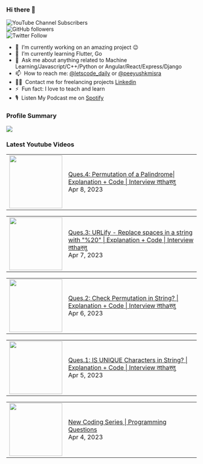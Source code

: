 ### Hi there 👋

![YouTube Channel Subscribers](https://img.shields.io/youtube/channel/subscribers/UCgmk1KXmrHXt_DO0kScyVmQ?style=social)  
![GitHub followers](https://img.shields.io/github/followers/misrapk?style=social)  
![Twitter Follow](https://img.shields.io/twitter/follow/peeyushkmisra?style=social)

- 🔭 &nbsp;I’m currently working on an amazing project :wink:
- 🌱 &nbsp;I’m currently learning Flutter, Go
- 💬 &nbsp;Ask me about anything related to Machine Learning/Javascript/C++/Python or Angular/React/Express/Django
- 📫 &nbsp;How to reach me: [@letscode_daily](https://www.instagram.com/letscode_daily/) or [@peeyushkmisra](https://www.instagram.com/peeyushkmisra/)
- 👨‍💻 &nbsp;Contact me for freelancing projects [Linkedin](https://www.linkedin.com/in/peeyushkmisra/)
- ⚡ &nbsp;Fun fact: I love to teach and learn
- 🎙 &nbsp;Listen My Podcast me on [Spotify](https://open.spotify.com/show/5HlTHA4yxnj56N1klajpQc)

### Profile Summary

![](https://github-profile-summary-cards.vercel.app/api/cards/profile-details?username=misrapk&theme=dracula)

### Latest Youtube Videos

<!-- YOUTUBE:START --><table><tr><td><a href="https://www.youtube.com/watch?v=ymJjK5oo3l8"><img width="140px" src="https://i.ytimg.com/vi/ymJjK5oo3l8/mqdefault.jpg"></a></td>
<td><a href="https://www.youtube.com/watch?v=ymJjK5oo3l8">Ques.4: Permutation of a Palindrome| Explanation + Code | Interview तthaस्तु</a><br/>Apr 8, 2023</td></tr></table>
<table><tr><td><a href="https://www.youtube.com/watch?v=t9Wix75617I"><img width="140px" src="https://i.ytimg.com/vi/t9Wix75617I/mqdefault.jpg"></a></td>
<td><a href="https://www.youtube.com/watch?v=t9Wix75617I">Ques.3: URLify - Replace spaces in a string with &quot;%20&quot; | Explanation + Code | Interview तthaस्तु</a><br/>Apr 7, 2023</td></tr></table>
<table><tr><td><a href="https://www.youtube.com/watch?v=5fLvw02539A"><img width="140px" src="https://i.ytimg.com/vi/5fLvw02539A/mqdefault.jpg"></a></td>
<td><a href="https://www.youtube.com/watch?v=5fLvw02539A">Ques.2: Check Permutation in String? | Explanation + Code | Interview तthaस्तु</a><br/>Apr 6, 2023</td></tr></table>
<table><tr><td><a href="https://www.youtube.com/watch?v=YnauEPSrW5E"><img width="140px" src="https://i.ytimg.com/vi/YnauEPSrW5E/mqdefault.jpg"></a></td>
<td><a href="https://www.youtube.com/watch?v=YnauEPSrW5E">Ques.1: IS UNIQUE Characters in String? | Explanation + Code | Interview तthaस्तु</a><br/>Apr 5, 2023</td></tr></table>
<table><tr><td><a href="https://www.youtube.com/watch?v=sqKxjOrjHBM"><img width="140px" src="https://i.ytimg.com/vi/sqKxjOrjHBM/mqdefault.jpg"></a></td>
<td><a href="https://www.youtube.com/watch?v=sqKxjOrjHBM">New Coding Series | Programming Questions</a><br/>Apr 4, 2023</td></tr></table>
<!-- YOUTUBE:END -->
